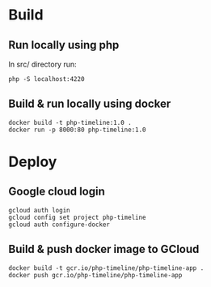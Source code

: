 # Build
## Run locally using php
In src/ directory run:
```
php -S localhost:4220
```

## Build & run locally using docker
```
docker build -t php-timeline:1.0 .
docker run -p 8000:80 php-timeline:1.0
```

# Deploy
## Google cloud login
```
gcloud auth login
gcloud config set project php-timeline
gcloud auth configure-docker
```

## Build & push docker image to GCloud
```
docker build -t gcr.io/php-timeline/php-timeline-app .
docker push gcr.io/php-timeline/php-timeline-app  
```

